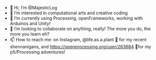 - 👋 Hi, I’m @MajesticLog
- 👀 I’m interested in computational arts and creative coding
- 🌱 I’m currently using Processing, openFrameworks, working with Arduinos and Unity!
- 💞️ I’m looking to collaborate on anything, really! The more you do, the more you learn eh?
- 📫 How to reach me: on Instagram, @life.as.a.plant 🐛 for my recent shennanigans, and https://openprocessing.org/user/263684 🦗for my p5/Processing adventures!

<!---
MajesticLog/MajesticLog is a ✨ special ✨ repository because its `README.md` (this file) appears on your GitHub profile.
You can click the Preview link to take a look at your changes.
--->
